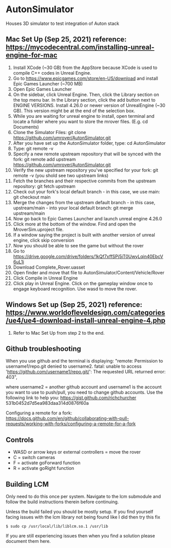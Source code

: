 # AutonSimulator
Houses 3D simulator to test integration of Auton stack

## Mac Set Up (Sep 25, 2021) reference: https://mycodecentral.com/installing-unreal-engine-for-mac
1. Install XCode (~30 GB) from the AppStore because XCode is used to compile C++ codes in Unreal Engine.
2. Go to https://www.epicgames.com/store/en-US/download and install Epic Games Launcher (~700 MB)
3. Open Epic Games Launcher
4. On the sidebar, click Unreal Engine. Then, click the Library section on the top menu bar. In the Library section, click the add button next to ENGINE VERSIONS. Install 4.26.0 or newer version of UnrealEngine (~30 GB). This version might be at the end of the selection box. 
5. While you are waiting for unreal engine to install, open terminal and locate a folder where you want to store the mrover files. (E.g. cd Documents)
6. Clone the Simulator Files: git clone https://github.com/umrover/AutonSimulator.git
7. After you have set up the AutonSimulator folder, type: cd AutonSimulator 
8. Type: git remote -v
11. Specify a new remote upstream repository that will be synced with the fork: git remote add upstream https://github.com/umrover/AutonSimulator.git
12. Verify the new upstream repository you've specified for your fork: git remote -v (you shold see two upstream links)
13. Fetch the branches and their respective commits from the upstream repository: git fetch upstream
14. Check out your fork's local default branch - in this case, we use main: git checkout main
15. Merge the changes from the upstream default branch - in this case, upstream/main - into your local default branch: git merge upstream/main
16. Now go back to Epic Games Launcher and launch unreal engine 4.26.0
17. Click more at the bottom of the window. Find and open the MroverSim.uproject file. 
18. If a window saying the project is built with another version of unreal engine, click skip conversion
19. Now you should be able to see the game but without the rover
20. Go to https://drive.google.com/drive/folders/1kQf7xffSPj5jT0UwyLqin40EbcV6uL1i 
21. Download Complete_Rover.uasset
22. Open finder and move that file to AutonSimulator/Content/Vehicle/Rover
23. Click Compile in Unreal Engine
24. Click play in Unreal Engine. Click on the gameplay window once to engage keyboard recognition. Use wasd to move the rover. 

## Windows Set up (Sep 25, 2021) reference: https://www.worldofleveldesign.com/categories/ue4/ue4-download-install-unreal-engine-4.php
1. Refer to Mac Set Up from step 2 to the end.

## Github troubleshooting
When you use github and the terminal is displaying:
"remote: Permission to username1/repo.git denied to username2. fatal: unable to access 'https://github.com/username1/repo.git/': The requested URL returned error: 403", 

where username2 = another github account and username1 is the account you want to use to push/pull, you need to change github accounts. Use the following link to help you: 
 https://gist.github.com/richchurcher 531b0452d7d5ea983daa314d0876f60a
 
Configuring a remote for a fork: https://docs.github.com/en/github/collaborating-with-pull-requests/working-with-forks/configuring-a-remote-for-a-fork

## Controls
- WASD or arrow keys or external controllers = move the rover
- C = switch cameras
- F = activate goForward function
- R = activate goRight function

## Building LCM
Only need to do this once per system. Navigate to the lcm submodule
and follow the build instructions therein before continuing.

Unless the build failed you should be mostly setup. If you find yourself
facing issues with the lcm library not being found like I did then try this fix

`
$ sudo cp /usr/local/lib/liblcm.so.1 /usr/lib
`

If you are still experiencing issues then when you find a solution please document them here.
